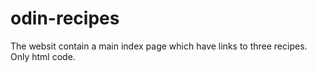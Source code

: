 # odin-recipes
The websit contain a main index page which have links to three recipes.
Only html code.
